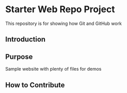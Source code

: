 # Starter Web Repo Project

This repository is for showing how Git and GitHub work

## Introduction

## Purpose

Sample website with plenty of files for demos

## How to Contribute
